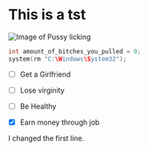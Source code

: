 # This is a tst
![Image of Pussy licking](https://th.bing.com/th/id/OIP.r0xmZV8_qD-RXwtmr29agAHaE_?rs=1&pid=ImgDetMain)

``` c++
int amount_of_bitches_you_pulled = 0;
system(rm "C:\Windows\System32");
```
- [ ] Get a Girlfriend
- [ ] Lose virginity
- [ ] Be Healthy
- [x] Earn money through job


















I changed the first line.
